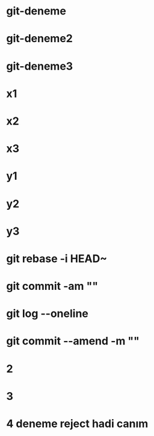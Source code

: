 # git-deneme
# git-deneme2
# git-deneme3
# x1
# x2
# x3
# y1
# y2
# y3
# git rebase -i HEAD~
# git commit -am ""
# git log --oneline
# git commit --amend -m ""
# 2
# 3
# 4 deneme reject hadi canım